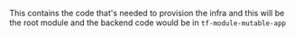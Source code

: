 This contains the code that's needed to provision the infra and this will be the root module and the backend code would be in `tf-module-mutable-app`